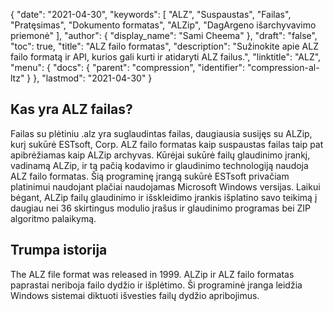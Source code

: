{
  "date": "2021-04-30",
  "keywords": [
"ALZ",
"Suspaustas",
"Failas",
"Pratęsimas",
"Dokumento formatas",
"ALZip",
"DagArgeno išarchyvavimo priemonė"
],
  "author": {
    "display_name": "Sami Cheema"
},
  "draft": "false",
  "toc": true,
  "title": "ALZ failo formatas",
  "description": "Sužinokite apie ALZ failo formatą ir API, kurios gali kurti ir atidaryti ALZ failus.",
  "linktitle": "ALZ",
  "menu": {
    "docs": {
      "parent": "compression",
      "identifier": "compression-al-ltz"
}
},
  "lastmod": "2021-04-30"
}

## Kas yra ALZ failas? ##

Failas su plėtiniu .alz yra suglaudintas failas, daugiausia susijęs su ALZip, kurį sukūrė ESTsoft, Corp. ALZ failo formatas kaip suspaustas failas taip pat apibrėžiamas kaip ALZip archyvas. Kūrėjai sukūrė failų glaudinimo įrankį, vadinamą ALZip, ir tą pačią kodavimo ir glaudinimo technologiją naudoja ALZ failo formatas. Šią programinę įrangą sukūrė ESTsoft privačiam platinimui naudojant plačiai naudojamas Microsoft Windows versijas. Laikui bėgant, ALZip failų glaudinimo ir išskleidimo įrankis išplatino savo teikimą į daugiau nei 36 skirtingus modulio įrašus ir glaudinimo programas bei ZIP algoritmo palaikymą.

## Trumpa istorija ##

The ALZ file format was released in 1999. ALZip ir ALZ failo formatas paprastai neriboja failo dydžio ir išplėtimo. Ši programinė įranga leidžia Windows sistemai diktuoti išvesties failų dydžio apribojimus.

